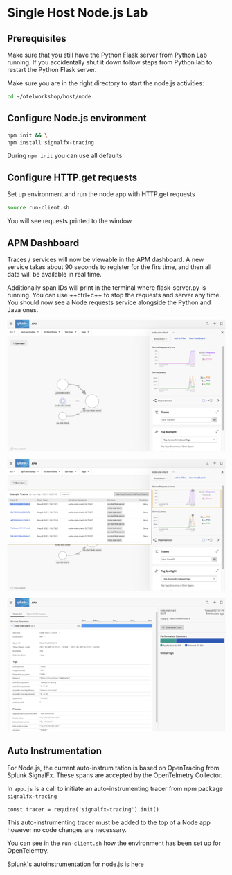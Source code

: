 # Single Host Node.js Lab

## Prerequisites

Make sure that you still have the Python Flask server from Python Lab running. If you accidentally shut it down follow steps from Python lab to restart the Python Flask server.

Make sure you are in the right directory to start the node.js activities:  

```bash
cd ~/otelworkshop/host/node
```

## Configure Node.js environment

```bash
npm init && \
npm install signalfx-tracing
```

During `npm init` you can use all defaults

## Configure HTTP.get requests

Set up environment and run the node app with HTTP.get requests

```bash
source run-client.sh
```

You will see requests printed to the window

## APM Dashboard

Traces / services will now be viewable in the APM dashboard. A new service takes about 90 seconds to register for the firs time, and then all data will be available in real time.

Additionally span IDs will print in the terminal where flask-server.py is running. You can use ++ctrl+c++ to stop the requests and server any time. You should now see a Node requests service alongside the Python and Java ones.  

![Node](../../images/14-node.png)

![Node Traces](../../images/15-nodetraces.png)

![Node Spans](../../images/16-nodespans.png)

## Auto Instrumentation

For Node.js, the current auto-instrum
tation is based on OpenTracing from Splunk SignalFx. These spans are accepted by the OpenTelmetry Collector.

In `app.js` is a call to initiate an auto-instrumenting tracer from npm package `signalfx-tracing`

```nodejs
const tracer = require('signalfx-tracing').init()
```

This auto-instrumenting tracer must be added to the top of a Node app however no code changes are necessary.  

You can see in the `run-client.sh` how the environment has been set up for OpenTelemtry.

Splunk's autoinstrumentation for node.js is [here](https://github.com/signalfx/signalfx-nodejs-tracing)